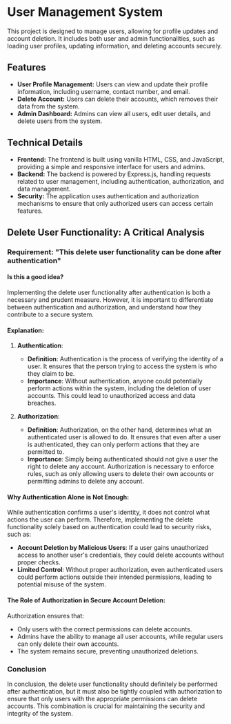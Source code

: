 # User Management System

This project is designed to manage users, allowing for profile updates and account deletion. It includes both user and admin functionalities, such as loading user profiles, updating information, and deleting accounts securely.

## Features

- **User Profile Management:** Users can view and update their profile information, including username, contact number, and email.
- **Delete Account:** Users can delete their accounts, which removes their data from the system.
- **Admin Dashboard:** Admins can view all users, edit user details, and delete users from the system.

## Technical Details

- **Frontend:** The frontend is built using vanilla HTML, CSS, and JavaScript, providing a simple and responsive interface for users and admins.
- **Backend:** The backend is powered by Express.js, handling requests related to user management, including authentication, authorization, and data management.
- **Security:** The application uses authentication and authorization mechanisms to ensure that only authorized users can access certain features.

## Delete User Functionality: A Critical Analysis

### Requirement: "This delete user functionality can be done after authentication"

#### Is this a good idea?

Implementing the delete user functionality after authentication is both a necessary and prudent measure. However, it is important to differentiate between authentication and authorization, and understand how they contribute to a secure system.

#### Explanation:

1. **Authentication**:

   - **Definition**: Authentication is the process of verifying the identity of a user. It ensures that the person trying to access the system is who they claim to be.
   - **Importance**: Without authentication, anyone could potentially perform actions within the system, including the deletion of user accounts. This could lead to unauthorized access and data breaches.

2. **Authorization**:
   - **Definition**: Authorization, on the other hand, determines what an authenticated user is allowed to do. It ensures that even after a user is authenticated, they can only perform actions that they are permitted to.
   - **Importance**: Simply being authenticated should not give a user the right to delete any account. Authorization is necessary to enforce rules, such as only allowing users to delete their own accounts or permitting admins to delete any account.

#### Why Authentication Alone is Not Enough:

While authentication confirms a user's identity, it does not control what actions the user can perform. Therefore, implementing the delete functionality solely based on authentication could lead to security risks, such as:

- **Account Deletion by Malicious Users**: If a user gains unauthorized access to another user's credentials, they could delete accounts without proper checks.
- **Limited Control**: Without proper authorization, even authenticated users could perform actions outside their intended permissions, leading to potential misuse of the system.

#### The Role of Authorization in Secure Account Deletion:

Authorization ensures that:

- Only users with the correct permissions can delete accounts.
- Admins have the ability to manage all user accounts, while regular users can only delete their own accounts.
- The system remains secure, preventing unauthorized deletions.

### Conclusion

In conclusion, the delete user functionality should definitely be performed after authentication, but it must also be tightly coupled with authorization to ensure that only users with the appropriate permissions can delete accounts. This combination is crucial for maintaining the security and integrity of the system.
